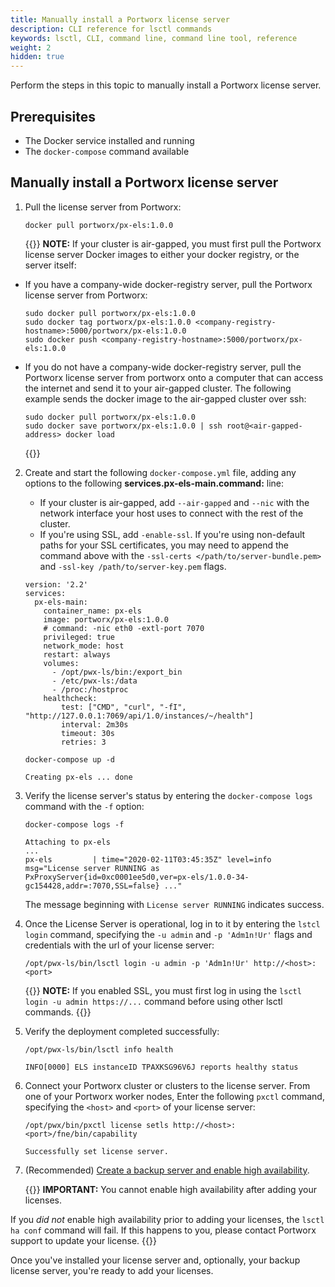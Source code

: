 ```yaml
---
title: Manually install a Portworx license server
description: CLI reference for lsctl commands
keywords: lsctl, CLI, command line, command line tool, reference
weight: 2
hidden: true
---
```


Perform the steps in this topic to manually install a Portworx license server.

## Prerequisites

* The Docker service installed and running
* The `docker-compose` command available

## Manually install a Portworx license server

1. Pull the license server from Portworx:

    ```text
    docker pull portworx/px-els:1.0.0
    ```

    {{<info>}}
**NOTE:** If your cluster is air-gapped, you must first pull the Portworx license server Docker images to either your docker registry, or the server itself:

  * If you have a company-wide docker-registry server, pull the Portworx license server from Portworx:

    ```text
    sudo docker pull portworx/px-els:1.0.0
    sudo docker tag portworx/px-els:1.0.0 <company-registry-hostname>:5000/portworx/px-els:1.0.0
    sudo docker push <company-registry-hostname>:5000/portworx/px-els:1.0.0
    ```

  * If you do not have a company-wide docker-registry server, pull the Portworx license server from portworx onto a computer that can access the internet and send it to your air-gapped cluster. The following example sends the docker image to the air-gapped cluster over ssh:

    ```text
    sudo docker pull portworx/px-els:1.0.0
    sudo docker save portworx/px-els:1.0.0 | ssh root@<air-gapped-address> docker load
    ```
    {{</info>}}

2. Create and start the following `docker-compose.yml` file, adding any options to the following **services.px-els-main.command:** line:

    * If your cluster is air-gapped, add `--air-gapped` and `--nic` with the network interface your host uses to connect with the rest of the cluster.
    * If you're using SSL, add `-enable-ssl`. If you're using non-default paths for your SSL certificates, you may need to append the command above with the `-ssl-certs </path/to/server-bundle.pem>` and `-ssl-key /path/to/server-key.pem` flags.

    ```text
    version: '2.2'
    services:
      px-els-main:
        container_name: px-els
        image: portworx/px-els:1.0.0
        # command: -nic eth0 -extl-port 7070
        privileged: true
        network_mode: host
        restart: always
        volumes:
          - /opt/pwx-ls/bin:/export_bin
          - /etc/pwx-ls:/data
          - /proc:/hostproc
        healthcheck:
            test: ["CMD", "curl", "-fI", "http://127.0.0.1:7069/api/1.0/instances/~/health"]
            interval: 2m30s
            timeout: 30s
            retries: 3
    ```

    ```text
    docker-compose up -d
    ```
    ```output
    Creating px-els ... done
    ```

3. Verify the license server's status by entering the `docker-compose logs` command with the `-f` option:

    ```text
    docker-compose logs -f
    ```
    ```output
    Attaching to px-els
    ...
    px-els         | time="2020-02-11T03:45:35Z" level=info msg="License server RUNNING as PxProxyServer{id=0xc0001ee5d0,ver=px-els/1.0.0-34-gc154428,addr=:7070,SSL=false} ..."
    ```
    The message beginning with `License server RUNNING` indicates success.

4. Once the License Server is operational, log in to it by entering the `lstcl login` command, specifying the `-u admin` and `-p 'Adm1n!Ur'` flags and credentials with the url of your license server:

    ```text
    /opt/pwx-ls/bin/lsctl login -u admin -p 'Adm1n!Ur' http://<host>:<port>
    ```

    {{<info>}}
**NOTE:** If you enabled SSL, you must first log in using the `lsctl login -u admin https://...` command before using other lsctl commands.
    {{</info>}}

5. Verify the deployment completed successfully:

    ```text
    /opt/pwx-ls/bin/lsctl info health
    ```
    ```output
    INFO[0000] ELS instanceID TPAXKSG96V6J reports healthy status
    ```

6. Connect your Portworx cluster or clusters to the license server. From one of your Portworx worker nodes, Enter the following `pxctl` command, specifying the `<host>` and `<port>` of your license server:

    ```text
    /opt/pwx/bin/pxctl license setls http://<host>:<port>/fne/bin/capability
    ```
    ```output
    Successfully set license server.
    ```

7. (Recommended) [Create a backup server and enable high availability](/reference/cli/lsctl/install-backup-server/).

    {{<info>}}
**IMPORTANT:** You cannot enable high availability after adding your licenses.

If you _did not_ enable high availability prior to adding your licenses, the `lsctl ha conf` command will fail. If this happens to you, please contact Portworx support to update your license.
    {{</info>}}

Once you've installed your license server and, optionally, your backup license server, you're ready to add your licenses.

<!-- verified -->
